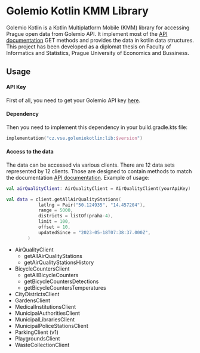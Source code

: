 # Golemio Kotlin KMM Library

Golemio Kotlin is a Kotlin Multiplatform Mobile (KMM) library for accessing Prague open data from Golemio API. It implement most of the [API documentation](https://api.golemio.cz/docs/public-openapi/) GET methods and provides the data in kotlin data structures.
This project has been developed as a diplomat thesis on Faculty of Informatics and Statistics, Prague University of Economics and Bussiness.

## Usage
#### API Key
First of all, you need to get your Golemio API key [here](https://api.golemio.cz/api-keys).
#### Dependency
Then you need to implement this dependency in your build.gradle.kts file:
```kotlin
implementation("cz.vse.golemiokotlin:lib:$version")
```
#### Access to the data
The data can be accessed via various clients. There are 12 data sets represented by 12 clients. Those are designed to contain methods to match the documentation [API documentation](https://api.golemio.cz/docs/public-openapi/). Example of usage:

```kotlin
val airQualityClient: AirQualityClient = AirQualityClient(yourApiKey)

val data = client.getAllAirQualityStations(
            latlng = Pair("50.124935", "14.457204"),
            range = 5000,
            districts = listOf(praha-4),
            limit = 100,
            offset = 10,
            updatedSince = "2023-05-18T07:38:37.000Z",
        )
```

* AirQualityClient
  - getAllAirQualityStations
  - getAirQualityStationsHistory
* BicycleCountersClient
  - getAllBicycleCounters
  - getBicycleCountersDetections
  - getBicycleCountersTemperatures
* CityDistrictsClient
* GardensClient
* MedicalInstitutionsClient
* MunicipalAuthoritiesClient
* MunicipalLibrariesClient
* MunicipalPoliceStationsClient
* ParkingClient (v1)
* PlaygroundsClient
* WasteCollectionClient


